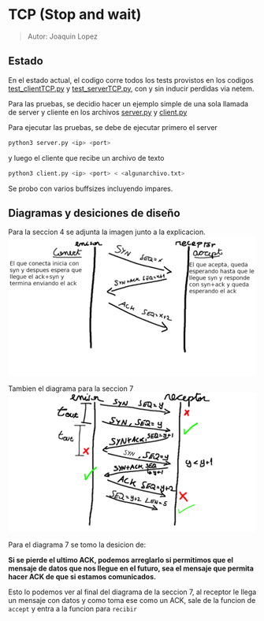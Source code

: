 # TCP (Stop and wait)
> Autor: Joaquin Lopez
## Estado
En el estado actual, el codigo corre todos los tests provistos en los codigos
[test_clientTCP.py](src/test_clientTCP.py) y [test_serverTCP.py](src/test_serverTCP.py),
con y sin inducir perdidas via netem.

Para las pruebas, se decidio hacer un ejemplo simple de una sola llamada de server y cliente
en los archivos [server.py](src/client.py) y [client.py](src/server.py)

Para ejecutar las pruebas, se debe de ejecutar primero el server 
```bash
python3 server.py <ip> <port> 
```
y luego el cliente que recibe un archivo de texto
```bash
python3 client.py <ip> <port> < <algunarchivo.txt>
```

Se probo con varios buffsizes incluyendo impares.

## Diagramas y desiciones de diseño
Para la seccion 4 se adjunta la imagen junto a la explicacion.
![Imagen](diag4.jpg)

Tambien el diagrama para la seccion 7
![Imagen](diag7.jpg)

Para el diagrama 7 se tomo la desicion de:

__Si se pierde el ultimo ACK, podemos arreglarlo si permitimos que el mensaje de datos que nos llegue en el futuro, sea el mensaje que permita hacer ACK de que si estamos comunicados.__

Esto lo podemos ver al final del diagrama de la seccion 7, al receptor le llega un mensaje con datos y como toma ese como un ACK, sale de la funcion de `accept` y entra a la funcion para `recibir`